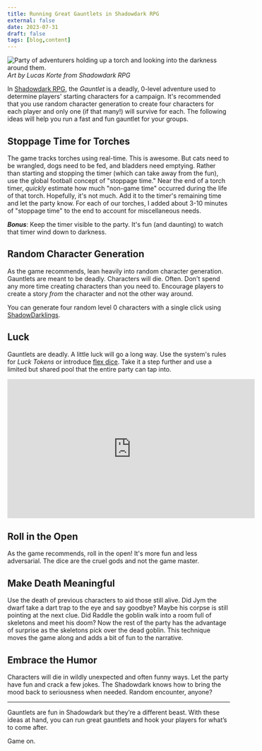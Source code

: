 ```yaml
---
title: Running Great Gauntlets in Shadowdark RPG
external: false
date: 2023-07-31
draft: false
tags: [blog,content]
---
```


![Party of adventurers holding up a torch and looking into the darkness around them.](/images/shadowdark-party.png)
*Art by Lucas Korte from Shadowdark RPG*

In [Shadowdark RPG](https://www.thearcanelibrary.com/pages/shadowdark), the *Gauntlet* is a deadly, 0-level adventure used to determine players' starting characters for a campaign. It's recommended that you use random character generation to create four characters for each player and only one (if that many!) will survive for each. The following ideas will help you run a fast and fun gauntlet for your groups.

## Stoppage Time for Torches
The game tracks torches using real-time. This is awesome. But cats need to be wrangled, dogs need to be fed, and bladders need emptying. Rather than starting and stopping the timer (which can take away from the fun), use the global football concept of "stoppage time." Near the end of a torch timer, *quickly* estimate how much "non-game time" occurred during the life of that torch. Hopefully, it's not much. Add it to the timer's remaining time and let the party know. For each of our torches, I added about 3-10 minutes of "stoppage time" to the end to account for miscellaneous needs. 

***Bonus***: Keep the timer visible to the party. It's fun (and daunting) to watch that timer wind down to darkness.

## Random Character Generation
As the game recommends, lean heavily into random character generation. Gauntlets are meant to be deadly. Characters will die. Often. Don't spend any more time creating characters than you need to. Encourage players to create a story *from* the character and not the other way around. 

You can generate four random level 0 characters with a single click using [ShadowDarklings](https://shadowdarklings.net).

## Luck
Gauntlets are deadly. A little luck will go a long way. Use the system's rules for *Luck Tokens* or introduce [flex dice](https://youtu.be/vR0KnGeTLNM). Take it a step further and use a limited but shared pool that the entire party can tap into.

<div class="video-container">
    <iframe width="560" height="315" src="https://www.youtube.com/embed/vR0KnGeTLNM?si=tc-l0k9mxUVhrLhI" title="YouTube video player" frameborder="0" allow="accelerometer; autoplay; clipboard-write; encrypted-media; gyroscope; picture-in-picture; web-share" allowfullscreen></iframe>
</div>

## Roll in the Open
As the game recommends, roll in the open! It's more fun and less adversarial. The dice are the cruel gods and not the game master. 

## Make Death Meaningful
Use the death of previous characters to aid those still alive. Did Jym the dwarf take a dart trap to the eye and say goodbye? Maybe his corpse is still pointing at the next clue. Did Raddle the goblin walk into a room full of skeletons and meet his doom? Now the rest of the party has the advantage of surprise as the skeletons pick over the dead goblin. This technique moves the game along and adds a bit of fun to the narrative. 

## Embrace the Humor
Characters will die in wildly unexpected and often funny ways. Let the party have fun and crack a few jokes. The Shadowdark knows how to bring the mood back to seriousness when needed. Random encounter, anyone?

---

Gauntlets are fun in Shadowdark but they’re a different beast. With these ideas at hand, you can run great gauntlets and hook your players for what’s to come after. 

Game on. 